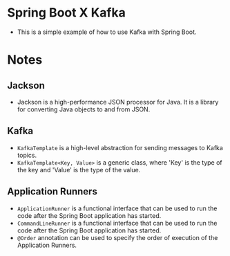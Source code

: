 # Spring Boot X Kafka
- This is a simple example of how to use Kafka with Spring Boot.

# Notes

## Jackson
- Jackson is a high-performance JSON processor for Java. It is a library for converting Java objects to and from JSON.

## Kafka
- `KafkaTemplate` is a high-level abstraction for sending messages to Kafka topics.
- `KafkaTemplate<Key, Value>` is a generic class, where 'Key' is the type of the key and 'Value' is the type of the value.

## Application Runners
- `ApplicationRunner` is a functional interface that can be used to run the code after the Spring Boot application has started.
- `CommandLineRunner` is a functional interface that can be used to run the code after the Spring Boot application has started.
- `@Order` annotation can be used to specify the order of execution of the Application Runners.

